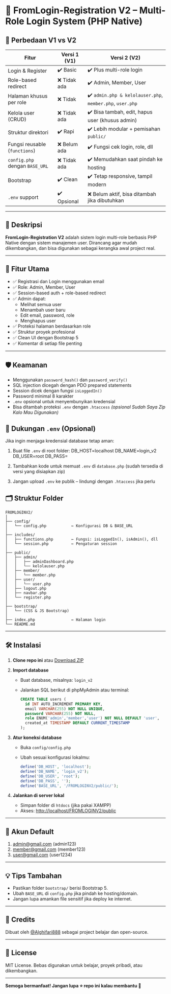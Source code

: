 
# 🔐 FromLogin-Registration V2 – Multi-Role Login System (PHP Native)

## 🚀 Perbedaan V1 vs V2

| Fitur                         | Versi 1 (V1)                               | Versi 2 (V2)                                              |
|------------------------------|--------------------------------------------|-----------------------------------------------------------|
| Login & Register             | ✔️ Basic                                   | ✔️ Plus multi-role login                                  |
| Role-based redirect          | ❌ Tidak ada                                | ✔️ Admin, Member, User                                    |
| Halaman khusus per role      | ❌ Tidak                                    | ✔️ `admin.php & kelolauser.php`, `member.php`, `user.php` |
| Kelola user (CRUD)           | ❌ Tidak ada                                | ✔️ Bisa tambah, edit, hapus user (khusus admin)           |
| Struktur direktori           | ✔️ Rapi                                     | ✔️ Lebih modular + pemisahan `public/`                    |
| Fungsi reusable (`functions`) | ❌ Belum ada                                | ✔️ Fungsi cek login, role, dll                            |
| `config.php` dengan `BASE_URL`| ❌ Tidak ada                                | ✔️ Memudahkan saat pindah ke hosting                      |
| Bootstrap                    | ✔️ Clean                                    | ✔️ Tetap responsive, tampil modern                        |
| `.env` support               | ✔️ Opsional                                 | ❌ Belum aktif, bisa ditambah jika dibutuhkan             |

---

## 📜 Deskripsi

**FromLogin-Registration V2** adalah sistem login multi-role berbasis PHP Native dengan sistem manajemen user. Dirancang agar mudah dikembangkan, dan bisa digunakan sebagai kerangka awal project real.

---

## 🎯 Fitur Utama

- ✅ Registrasi dan Login menggunakan email
- ✅ Role: Admin, Member, User
- ✅ Session-based auth + role-based redirect
- ✅ Admin dapat:
  - Melihat semua user
  - Menambah user baru
  - Edit email, password, role
  - Menghapus user
- ✅ Proteksi halaman berdasarkan role
- ✅ Struktur proyek profesional
- ✅ Clean UI dengan Bootstrap 5
- ✅ Komentar di setiap file penting

---

## 🛡️ Keamanan

- Menggunakan `password_hash()` dan `password_verify()`
- SQL injection dicegah dengan PDO prepared statements
- Session dicek dengan fungsi `isLoggedIn()`
- Password minimal 8 karakter
- `.env` opsional untuk menyembunyikan kredensial
- Bisa ditambah proteksi `.env` dengan `.htaccess` *(opsional Sudah Saya Zip Kalo Mau Digunakan)*

## 🔧 Dukungan `.env` (Opsional)

Jika ingin menjaga kredensial database tetap aman:

1. Buat file `.env` di root folder:
DB_HOST=localhost DB_NAME=login_v2 DB_USER=root DB_PASS=

2. Tambahkan kode untuk memuat `.env` di `database.php` (sudah tersedia di versi yang disiapkan zip)

3. Jangan upload `.env` ke publik – lindungi dengan `.htaccess` jika perlu

## 🗂️ Struktur Folder

```
FROMLOGINV2/
│
├── config/
│   └── config.php           ← Konfigurasi DB & BASE_URL
│
├── includes/
│   ├── functions.php        ← Fungsi: isLoggedIn(), isAdmin(), dll
│   └── session.php          ← Pengaturan session
│
├── public/
│   ├── admin/
│   │   ├── adminDashboard.php
│   │   └── kelolauser.php
│   ├── member/
│   │   └── member.php
│   ├── user/
│   │   └── user.php
│   ├── logout.php
│   ├── navbar.php
│   └── register.php
│
├── bootstrap/
│   └── (CSS & JS Bootstrap)
│
├── index.php                ← Halaman login
└── README.md
```

---

## 🛠️ Instalasi

1. **Clone repo ini** atau [Download ZIP](https://github.com/Alghifari888/FromLogin-RegistrationV2/archive/refs/heads/main.zip)

2. **Import database**
   - Buat database, misalnya: `login_v2`
   - Jalankan SQL berikut di phpMyAdmin atau terminal:

     ```sql
     CREATE TABLE users (
       id INT AUTO_INCREMENT PRIMARY KEY,
       email VARCHAR(255) NOT NULL UNIQUE,
       password VARCHAR(255) NOT NULL,
       role ENUM('admin','member','user') NOT NULL DEFAULT 'user',
       created_at TIMESTAMP DEFAULT CURRENT_TIMESTAMP
     );
     ```

3. **Atur koneksi database**
   - Buka `config/config.php`
   - Ubah sesuai konfigurasi lokalmu:

     ```php
     define('DB_HOST', 'localhost');
     define('DB_NAME', 'login_v2');
     define('DB_USER', 'root');
     define('DB_PASS', '');
     define('BASE_URL', '/FROMLOGINV2/public/');
     ```

4. **Jalankan di server lokal**
   - Simpan folder di `htdocs` (jika pakai XAMPP)
   - Akses: [http://localhost/FROMLOGINV2/public](http://localhost/FROMLOGINV2/public)

---

## 🔐 Akun Default
1. admin@gmail.com (admin123)
2. member@gmail.com (member123)
3. user@gmail.com   (user1234)
---

## 💡 Tips Tambahan

- Pastikan folder `bootstrap/` berisi Bootstrap 5.
- Ubah `BASE_URL` di `config.php` jika pindah ke hosting/domain.
- Jangan lupa amankan file sensitif jika deploy ke internet.

---

## 🧠 Credits

Dibuat oleh [@Alghifari888](https://github.com/Alghifari888) sebagai project belajar dan open-source.

---

## 🌟 License

MIT License. Bebas digunakan untuk belajar, proyek pribadi, atau dikembangkan.

---

**Semoga bermanfaat! Jangan lupa ⭐ repo ini kalau membantu 🙌**
```

